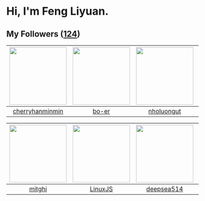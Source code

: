 # Hi, I'm Feng Liyuan.

## My Followers ([124](https://github.com/SunRunAway?tab=followers))

| <img src="https://avatars.githubusercontent.com/u/83270523?v=4" width="150" height="150" /> | <img src="https://avatars.githubusercontent.com/u/49479987?v=4" width="150" height="150" /> | <img src="https://avatars.githubusercontent.com/u/58627821?v=4" width="150" height="150" /> | <img src="https://avatars.githubusercontent.com/u/52882128?v=4" width="150" height="150" /> |
| :-----------------------------------------------------------------------------------------: | :-----------------------------------------------------------------------------------------: | :-----------------------------------------------------------------------------------------: | :-----------------------------------------------------------------------------------------: |
|                    [cherryhanminmin](https://github.com/cherryhanminmin)                    |                              [bo-er](https://github.com/bo-er)                              |                         [nholuongut](https://github.com/nholuongut)                         |                      [markovicmarco](https://github.com/markovicmarco)                      |

| <img src="https://avatars.githubusercontent.com/u/55898975?v=4" width="150" height="150" /> | <img src="https://avatars.githubusercontent.com/u/193270912?v=4" width="150" height="150" /> | <img src="https://avatars.githubusercontent.com/u/74522790?v=4" width="150" height="150" /> | <img src="https://avatars.githubusercontent.com/u/75587879?v=4" width="150" height="150" /> |
| :-----------------------------------------------------------------------------------------: | :------------------------------------------------------------------------------------------: | :-----------------------------------------------------------------------------------------: | :-----------------------------------------------------------------------------------------: |
|                             [mitghi](https://github.com/mitghi)                             |                             [LinuxJS](https://github.com/LinuxJS)                            |                         [deepsea514](https://github.com/deepsea514)                         |                           [Biloonov](https://github.com/Biloonov)                           |